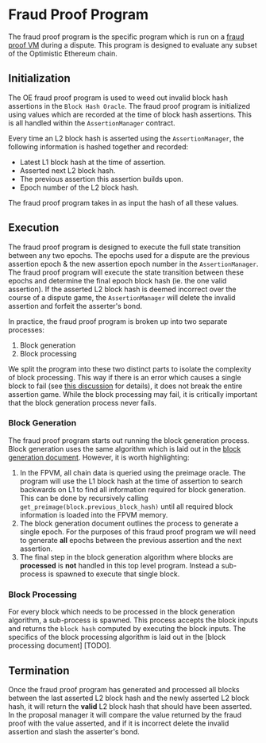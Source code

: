 # Fraud Proof Program

The fraud proof program is the specific program which is run on a [fraud proof VM](./fraud_proof_vm.md) during a dispute. This program is designed to evaluate any subset of the Optimistic Ethereum chain.

## Initialization

The OE fraud proof program is used to weed out invalid block hash assertions in the `Block Hash Oracle`. The fraud proof program is initialized using values which are recorded at the time of block hash assertions. This is all handled within the `AssertionManager` contract.

Every time an L2 block hash is asserted using the `AssertionManager`, the following information is hashed together and recorded:

- Latest L1 block hash at the time of assertion.
- Asserted next L2 block hash.
- The previous assertion this assertion builds upon.
- Epoch number of the L2 block hash.

The fraud proof program takes in as input the hash of all these values.

## Execution

The fraud proof program is designed to execute the full state transition between any two epochs. The epochs used for a dispute are the previous assertion epoch & the new assertion epoch number in the `AssertionManager`. The fraud proof program will execute the state transition between these epochs and determine the final epoch block hash (ie. the one valid assertion). If the asserted L2 block hash is deemed incorrect over the course of a dispute game, the `AssertionManager` will delete the invalid assertion and forfeit the asserter's bond.

In practice, the fraud proof program is broken up into two separate processes:

1. Block generation
2. Block processing

We split the program into these two distinct parts to isolate the complexity of block processing. This way if there is an error which causes a single block to fail (see [this discussion](https://github.com/ethereum-optimism/optimistic-specs/discussions/22) for details), it does not break the entire assertion game. While the block processing may fail, it is critically important that the block generation process never fails.

### Block Generation

The fraud proof program starts out running the block generation process. Block generation uses the same algorithm which is laid out in the [block generation document](../rollup_node/block_gen.md). However, it is worth highlighting:

1. In the FPVM, all chain data is queried using the preimage oracle. The program will use the L1 block hash at the time of assertion to search backwards on L1 to find all information required for block generation. This can be done by recursively calling `get_preimage(block.previous_block_hash)` until all required block information is loaded into the FPVM memory.
2. The block generation document outlines the process to generate a single epoch. For the purposes of this fraud proof program we will need to generate **all** epochs between the previous assertion and the next assertion.
3. The final step in the block generation algorithm where blocks are **processed** is **not** handled in this top level program. Instead a sub-process is spawned to execute that single block.

### Block Processing

For every block which needs to be processed in the block generation algorithm, a sub-process is spawned. This process accepts the block inputs and returns the `block hash` computed by executing the block inputs. The specifics of the block processing algorithm is laid out in the [block processing document] [TODO].

## Termination

Once the fraud proof program has generated and processed all blocks between the last asserted L2 block hash and the newly asserted L2 block hash, it will return the **valid** L2 block hash that should have been asserted. In the proposal manager it will compare the value returned by the fraud proof with the value asserted, and if it is incorrect delete the invalid assertion and slash the asserter's bond.